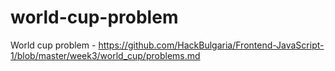 world-cup-problem
=================

World cup problem - https://github.com/HackBulgaria/Frontend-JavaScript-1/blob/master/week3/world_cup/problems.md
